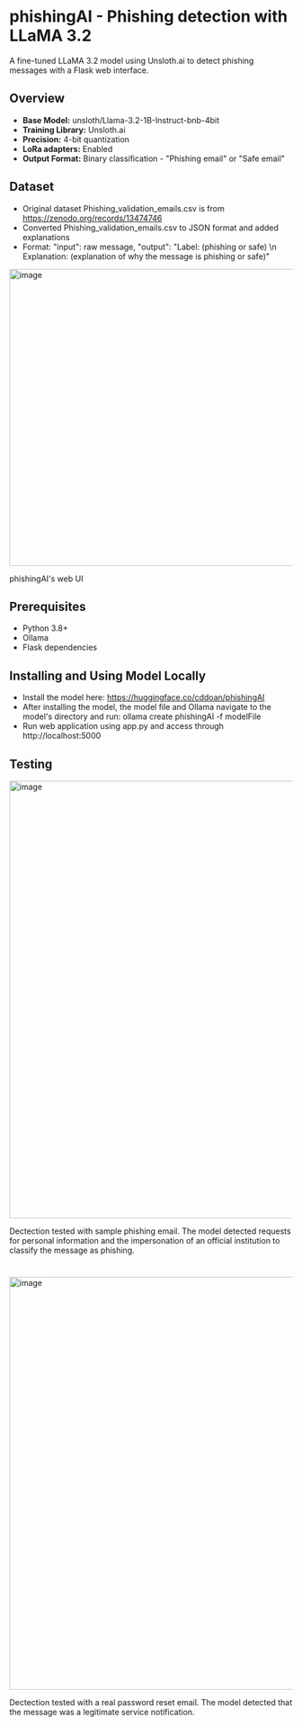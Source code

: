 # phishingAI - Phishing detection with LLaMA 3.2
A fine-tuned LLaMA 3.2 model using Unsloth.ai to detect phishing messages with a Flask web interface.
  



## Overview
- **Base Model:** unsloth/Llama-3.2-1B-Instruct-bnb-4bit
- **Training Library:** Unsloth.ai
- **Precision:** 4-bit quantization
- **LoRa adapters:** Enabled
- **Output Format:** Binary classification - "Phishing email" or "Safe email"
  
## Dataset
- Original dataset Phishing_validation_emails.csv is from https://zenodo.org/records/13474746
- Converted Phishing_validation_emails.csv to JSON format and added explanations
- Format: "input": raw message, "output": "Label: (phishing or safe) \n Explanation: (explanation of why the message is phishing or safe)"

  
<img width="940" height="528" alt="image" src="https://github.com/user-attachments/assets/b2bf137c-30c5-4694-b735-f6740d049429" />
  
phishingAI's web UI

## Prerequisites
- Python 3.8+
- Ollama
- Flask dependencies

## Installing and Using Model Locally
- Install the model here: https://huggingface.co/cddoan/phishingAI
- After installing the model, the model file and Ollama navigate to the model's directory and run: ollama create phishingAI -f modelFile
- Run web application using app.py and access through http://localhost:5000

## Testing 
<img width="895" height="778" alt="image" src="https://github.com/user-attachments/assets/50f4857d-3e2d-4ebc-9265-373e43a7d2a4" />
  
Dectection tested with sample phishing email. The model detected requests for personal information and the impersonation of an official institution to classify the message as phishing.
  
#
<img width="818" height="734" alt="image" src="https://github.com/user-attachments/assets/683092bc-c08b-4a5a-9ec9-d4c3bba64aaf" />
  
Dectection tested with a real password reset email. The model detected that the message was a legitimate service notification.


